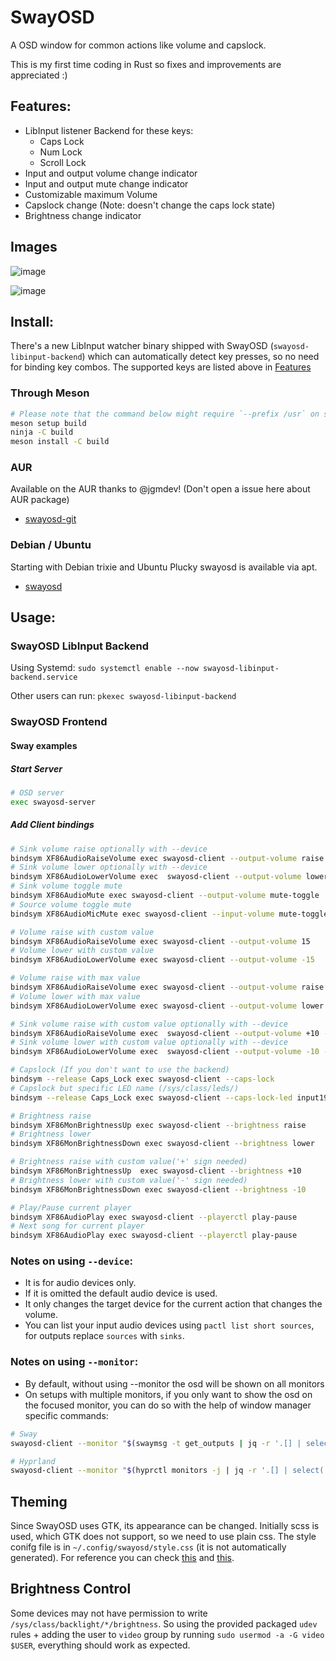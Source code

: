 # SwayOSD

A OSD window for common actions like volume and capslock.

This is my first time coding in Rust so fixes and improvements are appreciated :)

## Features:

- LibInput listener Backend for these keys:
  - Caps Lock
  - Num Lock
  - Scroll Lock
- Input and output volume change indicator
- Input and output mute change indicator
- Customizable maximum Volume
- Capslock change (Note: doesn't change the caps lock state)
- Brightness change indicator

## Images

![image](https://user-images.githubusercontent.com/35975961/200685357-fb9697ae-a32d-4c60-a2ae-7791e70097b9.png)

![image](https://user-images.githubusercontent.com/35975961/200685469-96c3398f-0169-4d13-8df0-90951e30ff33.png)

## Install:

There's a new LibInput watcher binary shipped with SwayOSD (`swayosd-libinput-backend`)
which can automatically detect key presses, so no need for binding key combos.
The supported keys are listed above in [Features](#features)

### Through Meson

```zsh
# Please note that the command below might require `--prefix /usr` on some systems
meson setup build
ninja -C build
meson install -C build
```

### AUR

Available on the AUR thanks to @jgmdev! (Don't open a issue here about AUR package)

- [swayosd-git](https://aur.archlinux.org/packages/swayosd-git)

### Debian / Ubuntu

Starting with Debian trixie and Ubuntu Plucky swayosd is available via apt.

- [swayosd](https://tracker.debian.org/swayosd)

## Usage:

### SwayOSD LibInput Backend

Using Systemd: `sudo systemctl enable --now swayosd-libinput-backend.service`

Other users can run: `pkexec swayosd-libinput-backend`

### SwayOSD Frontend

#### Sway examples

##### Start Server

```zsh
# OSD server
exec swayosd-server
```

##### Add Client bindings

```zsh
# Sink volume raise optionally with --device
bindsym XF86AudioRaiseVolume exec swayosd-client --output-volume raise
# Sink volume lower optionally with --device
bindsym XF86AudioLowerVolume exec  swayosd-client --output-volume lower --device alsa_output.pci-0000_11_00.4.analog-stereo.monitor
# Sink volume toggle mute
bindsym XF86AudioMute exec swayosd-client --output-volume mute-toggle
# Source volume toggle mute
bindsym XF86AudioMicMute exec swayosd-client --input-volume mute-toggle

# Volume raise with custom value
bindsym XF86AudioRaiseVolume exec swayosd-client --output-volume 15
# Volume lower with custom value
bindsym XF86AudioLowerVolume exec swayosd-client --output-volume -15

# Volume raise with max value
bindsym XF86AudioRaiseVolume exec swayosd-client --output-volume raise --max-volume 120
# Volume lower with max value
bindsym XF86AudioLowerVolume exec swayosd-client --output-volume lower --max-volume 120

# Sink volume raise with custom value optionally with --device
bindsym XF86AudioRaiseVolume exec  swayosd-client --output-volume +10 --device alsa_output.pci-0000_11_00.4.analog-stereo.monitor
# Sink volume lower with custom value optionally with --device
bindsym XF86AudioLowerVolume exec  swayosd-client --output-volume -10 --device alsa_output.pci-0000_11_00.4.analog-stereo.monitor

# Capslock (If you don't want to use the backend)
bindsym --release Caps_Lock exec swayosd-client --caps-lock
# Capslock but specific LED name (/sys/class/leds/)
bindsym --release Caps_Lock exec swayosd-client --caps-lock-led input19::capslock

# Brightness raise
bindsym XF86MonBrightnessUp exec swayosd-client --brightness raise
# Brightness lower
bindsym XF86MonBrightnessDown exec swayosd-client --brightness lower

# Brightness raise with custom value('+' sign needed)
bindsym XF86MonBrightnessUp  exec swayosd-client --brightness +10
# Brightness lower with custom value('-' sign needed)
bindsym XF86MonBrightnessDown exec swayosd-client --brightness -10

# Play/Pause current player
bindsym XF86AudioPlay exec swayosd-client --playerctl play-pause
# Next song for current player
bindsym XF86AudioPlay exec swayosd-client --playerctl play-pause
```

### Notes on using `--device`:

- It is for audio devices only.
- If it is omitted the default audio device is used.
- It only changes the target device for the current action that changes the volume.
- You can list your input audio devices using `pactl list short sources`, for outputs replace `sources` with `sinks`.

### Notes on using `--monitor`:

- By default, without using --monitor the osd will be shown on all monitors
- On setups with multiple monitors, if you only want to show the osd on the focused monitor, you can do so with the help of window manager specific commands:
```sh
# Sway
swayosd-client --monitor "$(swaymsg -t get_outputs | jq -r '.[] | select(.focused == true).name')" --output-volume raise

# Hyprland
swayosd-client --monitor "$(hyprctl monitors -j | jq -r '.[] | select(.focused == true).name')" --output-volume raise
```

## Theming

Since SwayOSD uses GTK, its appearance can be changed. Initially scss is used, which GTK does not support, so we need to use plain css. 
The style conifg file is in `~/.config/swayosd/style.css` (it is not automatically generated). For reference you can check [this](https://github.com/ErikReider/SwayOSD/blob/main/data/style/style.scss) and [this](https://github.com/ErikReider/SwayOSD/issues/36).

## Brightness Control

Some devices may not have permission to write `/sys/class/backlight/*/brightness`.
So using the provided packaged `udev` rules + adding the user to `video` group
by running `sudo usermod -a -G video $USER`, everything should work as expected.
